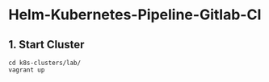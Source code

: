 # Helm-Kubernetes-Pipeline-Gitlab-CI

## 1. Start Cluster

```
cd k8s-clusters/lab/
vagrant up
```


